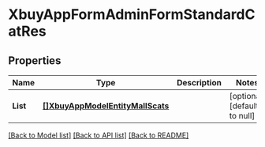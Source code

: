 # XbuyAppFormAdminFormStandardCatRes

## Properties
Name | Type | Description | Notes
------------ | ------------- | ------------- | -------------
**List** | [**[]XbuyAppModelEntityMallScats**](xbuy.app.model.entity.MallScats.md) |  | [optional] [default to null]

[[Back to Model list]](../README.md#documentation-for-models) [[Back to API list]](../README.md#documentation-for-api-endpoints) [[Back to README]](../README.md)

